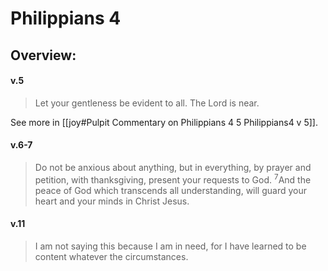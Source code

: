 # Philippians 4

## Overview:


#### v.5
> Let your gentleness be evident to all. The Lord is near.

See more in [[joy#Pulpit Commentary on Philippians 4 5 Philippians4 v 5]].

#### v.6-7
>Do not be anxious about anything, but in everything, by prayer and petition, with thanksgiving, present your requests to God. <sup>7</sup>And the peace of God which transcends all understanding, will guard your heart and your minds in Christ Jesus.



#### v.11
>I am not saying this because I am in need, for I have learned to be content whatever the circumstances.



